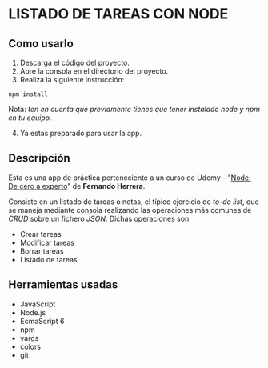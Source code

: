 # LISTADO DE TAREAS CON NODE

## Como usarlo

1. Descarga el código del proyecto.
2. Abre la consola en el directorio del proyecto.
3. Realiza la siguiente instrucción:

```
npm install
```

Nota: _ten en cuenta que previamente tienes que tener instalado node y npm en tu equipo._

4. Ya estas preparado para usar la app.

## Descripción

Esta es una app de práctica perteneciente a un curso de Udemy - "[Node: De cero a experto](https://www.udemy.com/course/node-de-cero-a-experto)" de **Fernando Herrera**.

Consiste en un listado de tareas o notas, el típico ejercicio de _to-do list_, que se maneja mediante consola realizando las operaciones más comunes de _CRUD_ sobre un fichero _JSON_. Dichas operaciones son:

- Crear tareas
- Modificar tareas
- Borrar tareas
- Listado de tareas

## Herramientas usadas

- JavaScript
- Node.js
- EcmaScript 6
- npm
- yargs
- colors
- git